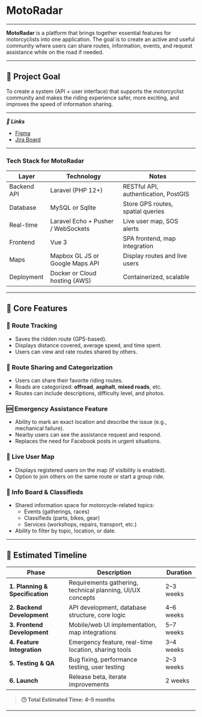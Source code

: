 # MotoRadar

---

**MotoRadar** is a platform that brings together essential features for motorcyclists into one application. The goal is to create an active and useful community where users can share routes, information, events, and request assistance while on the road if needed.

---

## 🚀 Project Goal

To create a system (API + user interface) that supports the motorcyclist community and makes the riding experience safer, more exciting, and improves the speed of information sharing.

---

***🔗 Links***
  - [Figma](https://www.figma.com/design/TGvAjL17XIaSoKemeAOeQO/FINAL_PROJECT?node-id=0-1&p=f&t=bNDEiI4frhEMroet-0)
  - [Jira Board](https://silverreinart01-1760074771033.atlassian.net/jira/software/projects/SMS/boards/1)

---

### Tech Stack for MotoRadar


| Layer       | Technology                                       | Notes                                |
| ----------- | ------------------------------------------------ | ------------------------------------ |
| Backend API | Laravel (PHP 12+)                                | RESTful API, authentication, PostGIS |
| Database    | MySQL or Sqlite                                  | Store GPS routes, spatial queries    |
| Real-time   | Laravel Echo + Pusher / WebSockets               | Live user map, SOS alerts            |
| Frontend    | Vue 3                                            | SPA frontend, map integration        |
| Maps        | Mapbox GL JS or Google Maps API                  | Display routes and live users        |
| Deployment  | Docker or Cloud hosting (AWS)                    | Containerized, scalable              |

---

## 🔧 Core Features

### 📍 Route Tracking
- Saves the ridden route (GPS-based).
- Displays distance covered, average speed, and time spent.
- Users can view and rate routes shared by others.

### 🧭 Route Sharing and Categorization
- Users can share their favorite riding routes.
- Roads are categorized: **offroad**, **asphalt**, **mixed roads**, etc.
- Routes can include descriptions, difficulty level, and photos.

### 🆘 Emergency Assistance Feature
- Ability to mark an exact location and describe the issue (e.g., mechanical failure).
- Nearby users can see the assistance request and respond.
- Replaces the need for Facebook posts in urgent situations.

### 👥 Live User Map
- Displays registered users on the map (if visibility is enabled).
- Option to join others on the same route or start a group ride.

### 📢 Info Board & Classifieds
- Shared information space for motorcycle-related topics:
  - Events (gatherings, races)
  - Classifieds (parts, bikes, gear)
  - Services (workshops, repairs, transport, etc.)
- Ability to filter by topic, location, or date.

---

## 📅 Estimated Timeline

| Phase                          | Description                                                  | Duration         |
|-------------------------------|--------------------------------------------------------------|------------------|
| **1. Planning & Specification**| Requirements gathering, technical planning, UI/UX concepts  | 2–3 weeks        |
| **2. Backend Development**     | API development, database structure, core logic             | 4–6 weeks        |
| **3. Frontend Development**    | Mobile/web UI implementation, map integrations              | 5–7 weeks        |
| **4. Feature Integration**     | Emergency feature, real-time location, sharing tools        | 3–4 weeks        |
| **5. Testing & QA**            | Bug fixing, performance testing, user testing               | 2–3 weeks        |
| **6. Launch**                  | Release beta, iterate improvements                          | 2 weeks          |

> **🕒 Total Estimated Time: 4–5 months**

---
